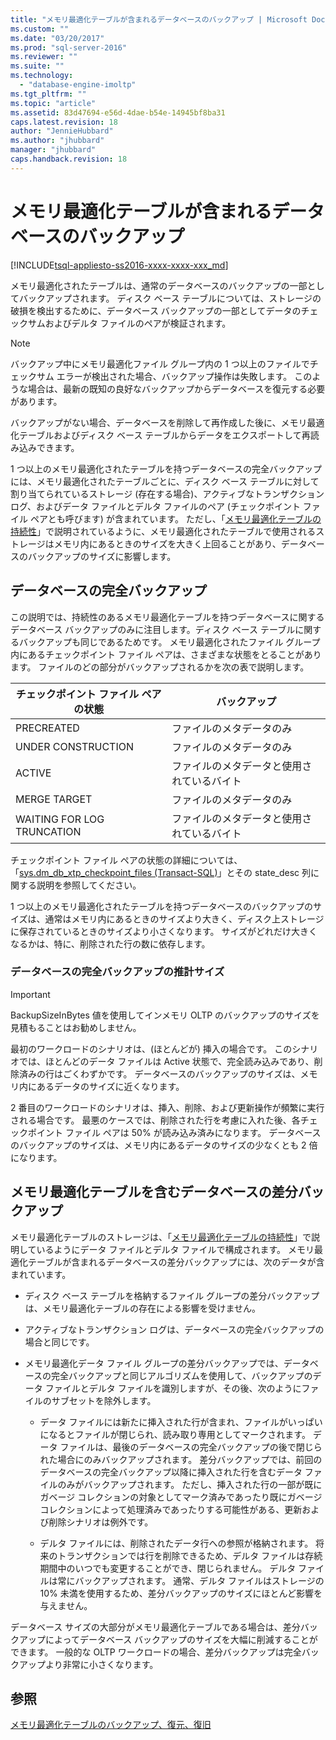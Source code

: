 ```yaml
---
title: "メモリ最適化テーブルが含まれるデータベースのバックアップ | Microsoft Docs"
ms.custom: ""
ms.date: "03/20/2017"
ms.prod: "sql-server-2016"
ms.reviewer: ""
ms.suite: ""
ms.technology: 
  - "database-engine-imoltp"
ms.tgt_pltfrm: ""
ms.topic: "article"
ms.assetid: 83d47694-e56d-4dae-b54e-14945bf8ba31
caps.latest.revision: 18
author: "JennieHubbard"
ms.author: "jhubbard"
manager: "jhubbard"
caps.handback.revision: 18
---
```

# メモリ最適化テーブルが含まれるデータベースのバックアップ
[!INCLUDE[tsql-appliesto-ss2016-xxxx-xxxx-xxx_md](../../includes/tsql-appliesto-ss2016-xxxx-xxxx-xxx-md.md)]

  メモリ最適化されたテーブルは、通常のデータベースのバックアップの一部としてバックアップされます。 ディスク ベース テーブルについては、ストレージの破損を検出するために、データベース バックアップの一部としてデータのチェックサムおよびデルタ ファイルのペアが検証されます。  
  
> [!NOTE]  
>  バックアップ中にメモリ最適化ファイル グループ内の 1 つ以上のファイルでチェックサム エラーが検出された場合、バックアップ操作は失敗します。 このような場合は、最新の既知の良好なバックアップからデータベースを復元する必要があります。  
>   
>  バックアップがない場合、データベースを削除して再作成した後に、メモリ最適化テーブルおよびディスク ベース テーブルからデータをエクスポートして再読み込みできます。  
  
 1 つ以上のメモリ最適化されたテーブルを持つデータベースの完全バックアップには、メモリ最適化されたテーブルごとに、ディスク ベース テーブルに対して割り当てられているストレージ (存在する場合)、アクティブなトランザクション ログ、およびデータ ファイルとデルタ ファイルのペア (チェックポイント ファイル ペアとも呼びます) が含まれています。 ただし、「[メモリ最適化テーブルの持続性](../../relational-databases/in-memory-oltp/durability-for-memory-optimized-tables.md)」で説明されているように、メモリ最適化されたテーブルで使用されるストレージはメモリ内にあるときのサイズを大きく上回ることがあり、データベースのバックアップのサイズに影響します。  
  
## データベースの完全バックアップ  
 この説明では、持続性のあるメモリ最適化テーブルを持つデータベースに関するデータベース バックアップのみに注目します。ディスク ベース テーブルに関するバックアップも同じであるためです。 メモリ最適化されたファイル グループ内にあるチェックポイント ファイル ペアは、さまざまな状態をとることがあります。 ファイルのどの部分がバックアップされるかを次の表で説明します。  
  
|チェックポイント ファイル ペアの状態|バックアップ|  
|--------------------------------|------------|  
|PRECREATED|ファイルのメタデータのみ|  
|UNDER CONSTRUCTION|ファイルのメタデータのみ|  
|ACTIVE|ファイルのメタデータと使用されているバイト|  
|MERGE TARGET|ファイルのメタデータのみ|  
|WAITING FOR LOG TRUNCATION|ファイルのメタデータと使用されているバイト|  
  
 チェックポイント ファイル ペアの状態の詳細については、「[sys.dm_db_xtp_checkpoint_files &#40;Transact-SQL&#41;](../../relational-databases/system-dynamic-management-views/sys-dm-db-xtp-checkpoint-files-transact-sql.md)」とその state_desc 列に関する説明を参照してください。  
  
 1 つ以上のメモリ最適化されたテーブルを持つデータベースのバックアップのサイズは、通常はメモリ内にあるときのサイズより大きく、ディスク上ストレージに保存されているときのサイズより小さくなります。 サイズがどれだけ大きくなるかは、特に、削除された行の数に依存します。  
  
### データベースの完全バックアップの推計サイズ  
  
> [!IMPORTANT]  
>  BackupSizeInBytes 値を使用してインメモリ OLTP のバックアップのサイズを見積もることはお勧めしません。  
  
 最初のワークロードのシナリオは、(ほとんどが) 挿入の場合です。 このシナリオでは、ほとんどのデータ ファイルは Active 状態で、完全読み込みであり、削除済みの行はごくわずかです。 データベースのバックアップのサイズは、メモリ内にあるデータのサイズに近くなります。  
  
 2 番目のワークロードのシナリオは、挿入、削除、および更新操作が頻繁に実行される場合です。 最悪のケースでは、削除された行を考慮に入れた後、各チェックポイント ファイル ペアは 50% が読み込み済みになります。 データベースのバックアップのサイズは、メモリ内にあるデータのサイズの少なくとも 2 倍になります。  
  
## メモリ最適化テーブルを含むデータベースの差分バックアップ  
 メモリ最適化テーブルのストレージは、「[メモリ最適化テーブルの持続性](../../relational-databases/in-memory-oltp/durability-for-memory-optimized-tables.md)」で説明しているようにデータ ファイルとデルタ ファイルで構成されます。 メモリ最適化テーブルが含まれるデータベースの差分バックアップには、次のデータが含まれています。  
  
-   ディスク ベース テーブルを格納するファイル グループの差分バックアップは、メモリ最適化テーブルの存在による影響を受けません。  
  
-   アクティブなトランザクション ログは、データベースの完全バックアップの場合と同じです。  
  
-   メモリ最適化データ ファイル グループの差分バックアップでは、データベースの完全バックアップと同じアルゴリズムを使用して、バックアップのデータ ファイルとデルタ ファイルを識別しますが、その後、次のようにファイルのサブセットを除外します。  
  
    -   データ ファイルには新たに挿入された行が含まれ、ファイルがいっぱいになるとファイルが閉じられ、読み取り専用としてマークされます。 データ ファイルは、最後のデータベースの完全バックアップの後で閉じられた場合にのみバックアップされます。 差分バックアップでは、前回のデータベースの完全バックアップ以降に挿入された行を含むデータ ファイルのみがバックアップされます。 ただし、挿入された行の一部が既にガベージ コレクションの対象としてマーク済みであったり既にガベージ コレクションによって処理済みであったりする可能性がある、更新および削除シナリオは例外です。  
  
    -   デルタ ファイルには、削除されたデータ行への参照が格納されます。 将来のトランザクションでは行を削除できるため、デルタ ファイルは存続期間中のいつでも変更することができ、閉じられません。 デルタ ファイルは常にバックアップされます。 通常、デルタ ファイルはストレージの 10% 未満を使用するため、差分バックアップのサイズにほとんど影響を与えません。  
  
 データベース サイズの大部分がメモリ最適化テーブルである場合は、差分バックアップによってデータベース バックアップのサイズを大幅に削減することができます。 一般的な OLTP ワークロードの場合、差分バックアップは完全バックアップより非常に小さくなります。  
  
## 参照  
 [メモリ最適化テーブルのバックアップ、復元、復旧](../Topic/Backup,%20Restore,%20and%20Recovery%20of%20Memory-Optimized%20Tables.md)  
  
  